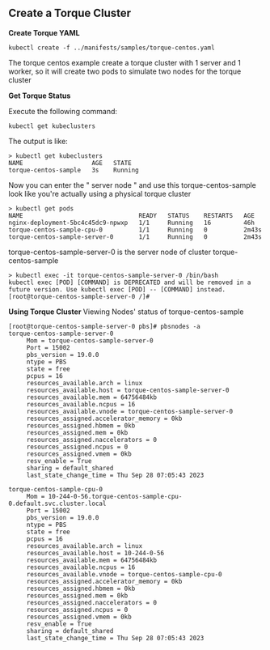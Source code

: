 ## Create a Torque Cluster

**Create Torque YAML**

```
kubectl create -f ../manifests/samples/torque-centos.yaml
```

The torque centos example create a torque cluster with 1 server and 1 worker, 
so it will create two pods to simulate two nodes for the torque cluster

**Get Torque Status**

Execute the following command:
```
kubectl get kubeclusters
```
The output is like:
```shell
> kubectl get kubeclusters
NAME                   AGE   STATE
torque-centos-sample   3s    Running
```

Now you can enter the " server node " and use this torque-centos-sample look like you're actually using a physical torque cluster
```
> kubectl get pods        
NAME                                READY   STATUS    RESTARTS   AGE
nginx-deployment-5bc4c45dc9-npwxp   1/1     Running   16         46h
torque-centos-sample-cpu-0          1/1     Running   0          2m43s
torque-centos-sample-server-0       1/1     Running   0          2m43s
```
torque-centos-sample-server-0 is the server node of cluster torque-centos-sample
```
> kubectl exec -it torque-centos-sample-server-0 /bin/bash                                
kubectl exec [POD] [COMMAND] is DEPRECATED and will be removed in a future version. Use kubectl exec [POD] -- [COMMAND] instead.
[root@torque-centos-sample-server-0 /]#
```

**Using Torque Cluster**
Viewing Nodes' status of torque-centos-sample
```
[root@torque-centos-sample-server-0 pbs]# pbsnodes -a
torque-centos-sample-server-0
     Mom = torque-centos-sample-server-0
     Port = 15002
     pbs_version = 19.0.0
     ntype = PBS
     state = free
     pcpus = 16
     resources_available.arch = linux
     resources_available.host = torque-centos-sample-server-0
     resources_available.mem = 64756484kb
     resources_available.ncpus = 16
     resources_available.vnode = torque-centos-sample-server-0
     resources_assigned.accelerator_memory = 0kb
     resources_assigned.hbmem = 0kb
     resources_assigned.mem = 0kb
     resources_assigned.naccelerators = 0
     resources_assigned.ncpus = 0
     resources_assigned.vmem = 0kb
     resv_enable = True
     sharing = default_shared
     last_state_change_time = Thu Sep 28 07:05:43 2023

torque-centos-sample-cpu-0
     Mom = 10-244-0-56.torque-centos-sample-cpu-0.default.svc.cluster.local
     Port = 15002
     pbs_version = 19.0.0
     ntype = PBS
     state = free
     pcpus = 16
     resources_available.arch = linux
     resources_available.host = 10-244-0-56
     resources_available.mem = 64756484kb
     resources_available.ncpus = 16
     resources_available.vnode = torque-centos-sample-cpu-0
     resources_assigned.accelerator_memory = 0kb
     resources_assigned.hbmem = 0kb
     resources_assigned.mem = 0kb
     resources_assigned.naccelerators = 0
     resources_assigned.ncpus = 0
     resources_assigned.vmem = 0kb
     resv_enable = True
     sharing = default_shared
     last_state_change_time = Thu Sep 28 07:05:43 2023
```


